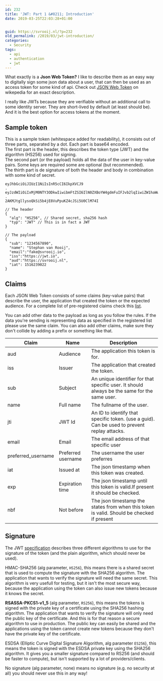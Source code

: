 ```yaml
---
id: 232
title: 'JWT: Part 1 &#8211; Introduction'
date: 2019-03-25T22:03:28+01:00


guid: https://svrooij.nl/?p=232
old_permalink: /2019/03/jwt-introduction/
categories:
  - Security
tags:
  - api
  - authentication
  - jwt
---
```

What exactly is a **Json Web Token?** I like to describe them as an easy way to digitally sign some json data about a user, that can then be used as an access token for some kind of api. Check out <a rel="noreferrer noopener" aria-label="JSON Web Token (opens in a new tab)" href="https://en.wikipedia.org/wiki/JSON_Web_Token" target="_blank">JSON Web Token</a> on wikepedia for an exact description.  
  
I really like JWTs because they are verifiable without an additional call to some identity server. They are short-lived by default (at least should be). And it is the best option for access tokens at the moment.

<!--more-->

## Sample token  


This is a sample token (whitespace added for readability), it consists out of three parts, separated by a dot. Each part is base64 encoded.  
The first part is the header, this describes the token type (JWT) and the algorithm (HS256) used for signing.  
The second part (or the payload) holds all the data of the user in key-value pairs. Some keys are required some are optional (but recommended).  
The thirth part is de signature of both the header and body in combination with some kind of secret.

```text
eyJhbGciOiJIUzI1NiIsInR5cCI6IkpXVCJ9
.
eyJzdWIiOiIxMjM0NTY3ODkwIiwibmFtZSI6IlN0ZXBoYW4gdmFuIFJvb2lqIiwiZW1haWwiOiJzdGVwaGFuQHN2cm9vaWoubmwiLCJpc3MiOiJodHRwczovL2p3dC5pbyIsImF1ZCI6Imh0dHBzOi8vc3Zyb29pai5ubCIsImlhdCI6MTUxNjIzOTAyMn0
.
2AKMJtgllysoQkSi5b4jE8VuPpuKZ4cJSi5U0ClM74I
```

```jsonc
// The header
{
  "alg": "HS256", // Shared secret, sha256 hash
  "typ": "JWT" // This is in fact a JWT
}

// The payload
{
  "sub": "1234567890",
  "name": "Stephan van Rooij",
  "email":"fake@svrooij.io",
  "iss":"https://jwt.io",
  "aud":"https://svrooij.nl",
  "iat": 1516239022
}
```

## Claims

Each JSON Web Token consists of some claims (key-value pairs) that describe the user, the application that created the token or the expected audience. For a complete list of pre-registered claims check this <a rel="noreferrer noopener" aria-label="list (opens in a new tab)" href="https://www.iana.org/assignments/jwt/jwt.xhtml" target="_blank">list</a>.  
  
You can add other data to the payload as long as you follow the rules. If the data you're sending is representing data as specified in the registered list please use the same claim. You can also add other claims, make sure they don't collide by adding a prefix or something like that.

| Claim | Name | Description |
|-------|------|-------------|
| aud | Audience | The application this token is for. |
| iss | Issuer | The application that created the token. |
| sub | Subject | An unique identifier for that specific user. It should always be the same for the same user. |
| name | Full name | The fullname of the user. |
| jti | JWT Id | An ID to identify that specific token. (use a guid). Can be used to prevent replay attacks. |
| email | Email | The email address of that specific user |
| preferred_username | Preferred username|The username the user preferres |
| iat | Issued at|The json timestamp when this token was created. |
| exp | Expiration time | The json timestamp until this token is valid.If present it should be checked. |
| nbf | Not before | The json timestamp the states from when this token is valid. Should be checked if present |

## Signature

The JWT <a rel="noreferrer noopener" aria-label="specification (opens in a new tab)" href="https://tools.ietf.org/html/rfc7519" target="_blank">specification</a> describes three different algorithms to use for the signature of the token (and the plain algorithm, which should never be used).  
  
HMAC-SHA256 (alg parameter, `HS256`), this means there is a shared secret that is used to compute the signature with the SHA256 algorithm. The application that wants to verify the signature will need the same secret. This algorithm is very usefull for testing, but it isn't the most secure way, because the application using the token can also issue new tokens because it knows the secret.  
  
**RSASSA-PKCS1-v1_5** (alg parameter, `RS256`), this means the tokens is signed with the private key of a certificate using the SHA256 hashing algorithm. The application that wants to verify the signature will only need the public key of the certificate. And this is for that reason a secure algorithm to use in production. The public key can easily be shared and the applications using the token cannot create new tokens because they don't have the private key of the certificate.  
  
ESDSA (Elliptic Curve Digital Signature Algorithm, alg parameter `ES256`), this means the token is signed with the ESDSA private key using the SHA256 algorithm. It gives you a smaller signature compared to RS256 (and should be faster to compute), but isn't supported by a lot of providers/clients.  
  
No signature (alg parameter, none) means no signature (e.g. no security at all) you should never use this in any way!
